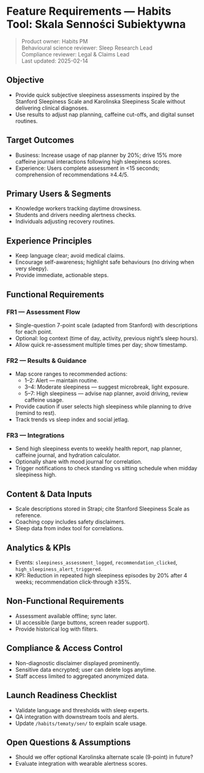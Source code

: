 # Feature Requirements — Habits Tool: Skala Senności Subiektywna

> Product owner: Habits PM  
> Behavioural science reviewer: Sleep Research Lead  
> Compliance reviewer: Legal & Claims Lead  
> Last updated: 2025-02-14

## Objective
- Provide quick subjective sleepiness assessments inspired by the Stanford Sleepiness Scale and Karolinska Sleepiness Scale without delivering clinical diagnoses.
- Use results to adjust nap planning, caffeine cut-offs, and digital sunset routines.

## Target Outcomes
- Business: Increase usage of nap planner by 20%; drive 15% more caffeine journal interactions following high sleepiness scores.
- Experience: Users complete assessment in <15 seconds; comprehension of recommendations ≥4.4/5.

## Primary Users & Segments
- Knowledge workers tracking daytime drowsiness.
- Students and drivers needing alertness checks.
- Individuals adjusting recovery routines.

## Experience Principles
- Keep language clear; avoid medical claims.
- Encourage self-awareness; highlight safe behaviours (no driving when very sleepy).
- Provide immediate, actionable steps.

## Functional Requirements

### FR1 — Assessment Flow
- Single-question 7-point scale (adapted from Stanford) with descriptions for each point.
- Optional: log context (time of day, activity, previous night’s sleep hours).
- Allow quick re-assessment multiple times per day; show timestamp.

### FR2 — Results & Guidance
- Map score ranges to recommended actions:
    - 1–2: Alert — maintain routine.
    - 3–4: Moderate sleepiness — suggest microbreak, light exposure.
    - 5–7: High sleepiness — advise nap planner, avoid driving, review caffeine usage.
- Provide caution if user selects high sleepiness while planning to drive (remind to rest).
- Track trends vs sleep index and social jetlag.

### FR3 — Integrations
- Send high sleepiness events to weekly health report, nap planner, caffeine journal, and hydration calculator.
- Optionally share with mood journal for correlation.
- Trigger notifications to check standing vs sitting schedule when midday sleepiness high.

## Content & Data Inputs
- Scale descriptions stored in Strapi; cite Stanford Sleepiness Scale as reference.
- Coaching copy includes safety disclaimers.
- Sleep data from index tool for correlations.

## Analytics & KPIs
- Events: `sleepiness_assessment_logged`, `recommendation_clicked`, `high_sleepiness_alert_triggered`.
- KPI: Reduction in repeated high sleepiness episodes by 20% after 4 weeks; recommendation click-through ≥35%.

## Non-Functional Requirements
- Assessment available offline; sync later.
- UI accessible (large buttons, screen reader support).
- Provide historical log with filters.

## Compliance & Access Control
- Non-diagnostic disclaimer displayed prominently.
- Sensitive data encrypted; user can delete logs anytime.
- Staff access limited to aggregated anonymized data.

## Launch Readiness Checklist
- Validate language and thresholds with sleep experts.
- QA integration with downstream tools and alerts.
- Update `/habits/tematy/sen/` to explain scale usage.

## Open Questions & Assumptions
- Should we offer optional Karolinska alternate scale (9-point) in future?
- Evaluate integration with wearable alertness scores.
